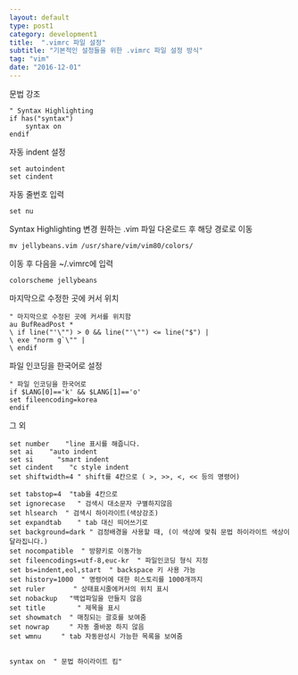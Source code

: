 ```yaml
---
layout: default
type: post1
category: development1
title:  ".vimrc 파일 설정"
subtitle: "기본적인 설정들을 위한 .vimrc 파일 설정 방식"
tag: "vim"
date: "2016-12-01"
---
```


문법 강조
```
" Syntax Highlighting
if has("syntax")
    syntax on
endif
```

자동 indent 설정
```
set autoindent
set cindent
```

자동 줄번호 입력
```
set nu
```

Syntax Highlighting 변경
원하는 .vim 파일 다온로드 후 해당 경로로 이동
```
mv jellybeans.vim /usr/share/vim/vim80/colors/
```
이동 후 다음을 ~/.vimrc에 입력
```
colorscheme jellybeans
```

마지막으로 수정한 곳에 커서 위치
```
" 마지막으로 수정된 곳에 커서를 위치함
au BufReadPost *
\ if line("'\"") > 0 && line("'\"") <= line("$") |
\ exe "norm g`\"" |
\ endif

```

파일 인코딩을 한국어로 설정
```
" 파일 인코딩을 한국어로
if $LANG[0]=='k' && $LANG[1]=='o'
set fileencoding=korea
endif
```

그 외
```
set number    "line 표시를 해줍니다.
set ai    "auto indent
set si      "smart indent
set cindent    "c style indent
set shiftwidth=4 " shift를 4칸으로 ( >, >>, <, << 등의 명령어)

set tabstop=4  "tab을 4칸으로
set ignorecase   " 검색시 대소문자 구별하지않음
set hlsearch  " 검색시 하이라이트(색상강조)
set expandtab    " tab 대신 띄어쓰기로
set background=dark " 검정배경을 사용할 때, (이 색상에 맞춰 문법 하이라이트 색상이 달라집니다.)
set nocompatible  " 방향키로 이동가능
set fileencodings=utf-8,euc-kr  " 파일인코딩 형식 지정
set bs=indent,eol,start  " backspace 키 사용 가능
set history=1000  " 명령어에 대한 히스토리를 1000개까지
set ruler       " 상태표시줄에커서의 위치 표시
set nobackup   "백업파일을 만들지 않음
set title        " 제목을 표시
set showmatch  " 매칭되는 괄호를 보여줌
set nowrap     " 자동 줄바꿈 하지 않음
set wmnu     " tab 자동완성시 가능한 목록을 보여줌


syntax on  " 문법 하이라이트 킴"
```

